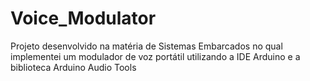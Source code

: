 # Voice_Modulator
Projeto desenvolvido na matéria de Sistemas Embarcados no qual implementei um modulador de voz portátil utilizando a IDE Arduino e a biblioteca Arduino Audio Tools
